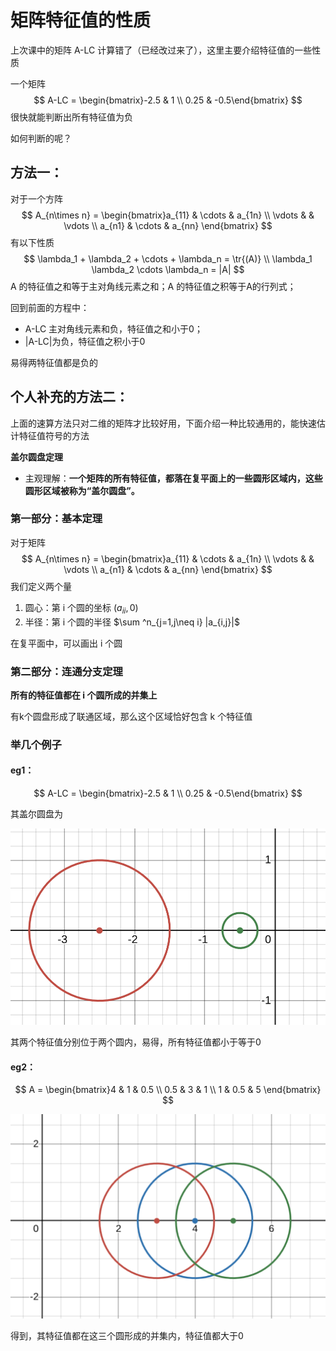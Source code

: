 # 矩阵特征值的性质

上次课中的矩阵 A-LC 计算错了（已经改过来了），这里主要介绍特征值的一些性质

一个矩阵
$$
A-LC = \begin{bmatrix}-2.5 & 1 \\ 0.25 & -0.5\end{bmatrix}
$$
很快就能判断出所有特征值为负

如何判断的呢？

## 方法一：

对于一个方阵
$$
A_{n\times n} = \begin{bmatrix}a_{11} & \cdots & a_{1n} \\ 
\vdots & & \vdots \\
a_{n1} & \cdots & a_{nn}
\end{bmatrix}
$$
有以下性质
$$
\lambda_1 + \lambda_2 + \cdots + \lambda_n = \tr{(A)} \\
\lambda_1 \lambda_2 \cdots \lambda_n = |A|
$$
A 的特征值之和等于主对角线元素之和；A 的特征值之积等于A的行列式；

回到前面的方程中： 

- A-LC 主对角线元素和负，特征值之和小于0；
- |A-LC|为负，特征值之积小于0

易得两特征值都是负的

## 个人补充的方法二：

上面的速算方法只对二维的矩阵才比较好用，下面介绍一种比较通用的，能快速估计特征值符号的方法

**盖尔圆盘定理**

- 主观理解：**一个矩阵的所有特征值，都落在复平面上的一些圆形区域内，这些圆形区域被称为“盖尔圆盘”。**

### 第一部分：基本定理

对于矩阵
$$
A_{n\times n} = \begin{bmatrix}a_{11} & \cdots & a_{1n} \\ 
\vdots & & \vdots \\
a_{n1} & \cdots & a_{nn}
\end{bmatrix}
$$
我们定义两个量

1. 圆心：第 i 个圆的坐标 $(a_{ii}, 0)$ 
2. 半径：第 i 个圆的半径 $\sum ^n_{j=1,j\neq i} |a_{i,j}|$ 

在复平面中，可以画出 i 个圆

### 第二部分：连通分支定理

**所有的特征值都在 i 个圆所成的并集上**

有k个圆盘形成了联通区域，那么这个区域恰好包含 k 个特征值

### 举几个例子

#### eg1：

$$
A-LC = \begin{bmatrix}-2.5 & 1 \\ 0.25 & -0.5\end{bmatrix}
$$

其盖尔圆盘为

![54cceb99-270e-457d-9b40-2f24610e53a4](images/54cceb99-270e-457d-9b40-2f24610e53a4.png)



其两个特征值分别位于两个圆内，易得，所有特征值都小于等于0

#### eg2：

$$
A = \begin{bmatrix}4 & 1 & 0.5 \\ 
0.5 & 3 & 1 \\
1 & 0.5 & 5
\end{bmatrix}
$$

![aedc675b-feb9-4bcf-badc-9221e434fde0](images/aedc675b-feb9-4bcf-badc-9221e434fde0.png)

得到，其特征值都在这三个圆形成的并集内，特征值都大于0
